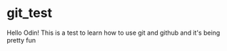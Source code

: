 # git_test

Hello Odin! 
This is a test to learn how to use git and github and it's being pretty fun